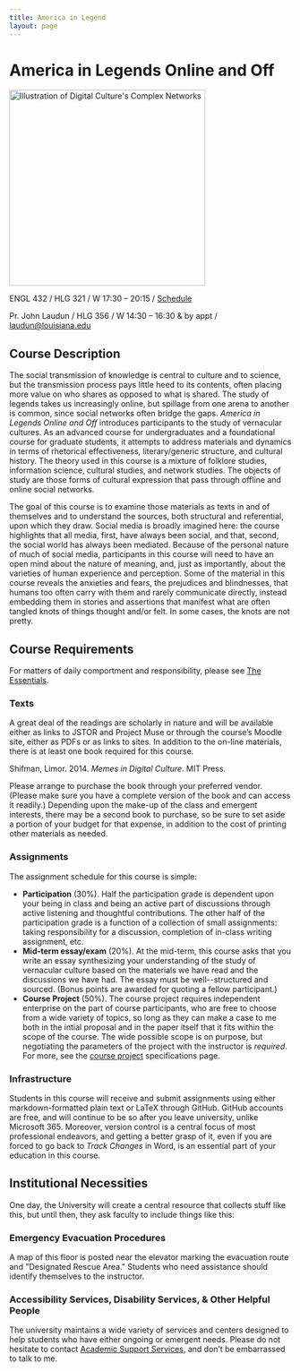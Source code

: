 ```yaml
---
title: America in Legend
layout: page
---
```


# America in Legends Online and Off

<p><img alt="Illustration of Digital Culture's Complex Networks" src="https://loristics.net/images/data-wisdom-theory.jpg" width="350" align = "center"/></p>

ENGL 432 / HLG 321 / W 17:30 – 20:15 / [Schedule](schedule.md)

Pr. John Laudun / HLG 356 / W 14:30 – 16:30 & by appt / laudun@louisiana.edu


## Course Description

The social transmission of knowledge is central to culture and to science, but the transmission process pays little heed to its contents, often placing more value on who shares as opposed to what is shared. The study of legends takes us increasingly online, but spillage from one arena to another is common, since social networks often bridge the gaps. _America in Legends Online and Off_  introduces participants to the study of vernacular cultures. As an advanced course for undergraduates and a foundational course for graduate students, it attempts to address materials and dynamics in terms of rhetorical effectiveness, literary/generic structure, and cultural history. The theory used in this course is a mixture of folklore studies, information science, cultural studies, and network studies. The objects of study are those forms of cultural expression that pass through offline and online social networks.

The goal of this course is to examine those materials as texts in and of themselves and to understand the sources, both structural and referential, upon which they draw. Social media is broadly imagined here: the course highlights that all media, first, have always been social, and that, second, the social world has always been mediated. Because of the personal nature of much of social media, participants in this course will need to have an open mind about the nature of meaning, and, just as importantly, about the varieties of human experience and perception. Some of the material in this course reveals the anxieties and fears, the prejudices and blindnesses, that humans too often carry with them and rarely communicate directly, instead embedding them in stories and assertions that manifest what are often tangled knots of things thought and/or felt. In some cases, the knots are not pretty.


## Course Requirements

For matters of daily comportment and responsibility, please see [The Essentials](../../guides/essentials.md).

###  Texts

A great deal of the readings are scholarly in nature and will be available either as links to JSTOR and Project Muse or through the course’s Moodle site, either as PDFs or as links to sites. In addition to the on-line materials, there is at least one book required for this course.

Shifman, Limor. 2014. _Memes in Digital Culture_. MIT Press.

Please arrange to purchase the book through your preferred vendor. (Please make sure you have a complete version of the book and can access it readily.) Depending upon the make-up of the class and emergent interests, there may be a second book to purchase, so be sure to set aside a portion of your budget for that expense, in addition to the cost of printing other materials as needed.

### Assignments

The assignment schedule for this course is simple:

* **Participation** (30%). Half the participation grade is dependent upon your being in class and being an active part of discussions through active listening and thoughtful contributions. The other half of the participation grade is a function of a collection of small assignments: taking responsibility for a discussion, completion of in-class writing assignment, etc.
* **Mid-term essay/exam** (20%). At the mid-term, this course asks that you write an essay synthesizing your understanding of the study of vernacular culture based on the materials we have read and the discussions we have had. The essay must be well--structured and sourced. (Bonus points are awarded for quoting a fellow participant.)
* **Course Project** (50%). The course project requires independent enterprise on the part of course participants, who are free to choose from a wide variety of topics, so long as they can make a case to me both in the intial proposal and in the paper itself that it fits within the scope of the course. The wide possible scope is on purpose, but negotiating the parameters of the project with the instructor is *required*. For more, see the [course project](project-0.md) specifications page.


### Infrastructure

Students in this course will receive and submit assignments using either markdown-formatted plain text or LaTeX through GitHub. GitHub accounts are free, and will continue to be so after you leave university, unlike Microsoft 365. Moreover, version control is a central focus of most professional endeavors, and getting a better grasp of it, even if you are forced to go back to *Track Changes* in Word, is an essential part of your education in this course.

## Institutional Necessities

One day, the University will create a central resource that collects stuff like this, but until then, they ask faculty to include things like this:

### Emergency Evacuation Procedures

A map of this floor is posted near the elevator marking the evacuation route and "Designated Rescue Area." Students who need assistance should identify themselves to the instructor.

### Accessibility Services, Disability Services, & Other Helpful People

The university maintains a wide variety of services and centers designed to help students who have either ongoing or emergent needs. Please do not hesitate to contact [Academic Support Services](http://louisiana.edu/academics/academic-support-services), and don’t be embarrassed to talk to me.

